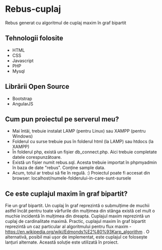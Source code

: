 # Rebus-cuplaj
Rebus generat cu algoritmul de cuplaj maxim în graf bipartit

## Tehnologii folosite
* HTML
* CSS
* Javascript
* PHP
* Mysql

## Librării Open Source
* Bootstrap
* AngularJS

## Cum pun proiectul pe serverul meu?
* Mai întâi, trebuie instalat LAMP (pentru Linux) sau XAMPP (pentru Windows)
* Folderul cu surse trebuie pus în folderul html (la LAMP) sau htdocs (la XAMPP)
* În folderul php, există un fișier db_connect.php. Aici trebuie completate datele corespunzătoare.
* Există un fișier numit rebus.sql. Acesta trebuie importat în phpmyadmin în baza de date "rebus". Conține sample data.
* Acum, totul ar trebui să fie în regulă. :) Proiectul poate fi accesat din browser: localhost/numele-folderului-in-care-sunt-sursele

## Ce este cuplajul maxim în graf bipartit?
Fie un graf bipartit.
Un cuplaj în graf reprezintă o submulțime de muchii astfel încât pentru toate vârfurile din mulțimea din stânga există cel mult o muchie incidentă în mulțimea din dreapta.
Cuplajul maxim reprezintă un cuplaj de cardinalitate maximă.
Practic, cuplajul maxim în graf bipartit reprezintă un caz particular al algoritmului pentru flux maxim - https://en.wikipedia.org/wiki/Edmonds%E2%80%93Karp_algorithm .
O alternativă, posibil mai ușor de implementat, este cuplajul ce folosește lanțuri alternate. Această soluție este utilizată în proiect.  
